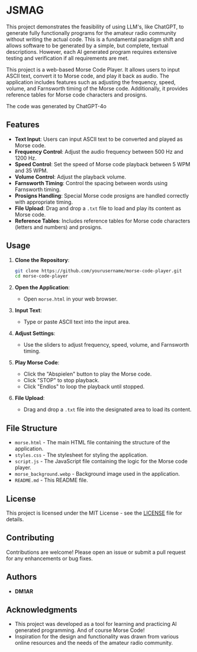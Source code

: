 
# JSMAG

This project demonstrates the feasibility of using LLM's, like ChatGPT, to generate fully functionally programs for the amateur radio community without writing the actual code. This is a fundamental paradigm shift and allows software to be generated by a simple, but complete, textual descriptions. However, each AI generated program requires
extensive testing and verification if all requirements are met.

This project is a web-based Morse Code Player. It allows users to input ASCII text, convert it to Morse code, and play it back as audio. The application includes features such as adjusting the frequency, speed, volume, and Farnsworth timing of the Morse code. Additionally, it provides reference tables for Morse code characters and prosigns.

The code was generated by ChatGPT-4o

## Features

- **Text Input**: Users can input ASCII text to be converted and played as Morse code.
- **Frequency Control**: Adjust the audio frequency between 500 Hz and 1200 Hz.
- **Speed Control**: Set the speed of Morse code playback between 5 WPM and 35 WPM.
- **Volume Control**: Adjust the playback volume.
- **Farnsworth Timing**: Control the spacing between words using Farnsworth timing.
- **Prosigns Handling**: Special Morse code prosigns are handled correctly with appropriate timing.
- **File Upload**: Drag and drop a `.txt` file to load and play its content as Morse code.
- **Reference Tables**: Includes reference tables for Morse code characters (letters and numbers) and prosigns.

## Usage

1. **Clone the Repository**:
   ```bash
   git clone https://github.com/yourusername/morse-code-player.git
   cd morse-code-player
   ```

2. **Open the Application**:
   - Open `morse.html` in your web browser.

3. **Input Text**:
   - Type or paste ASCII text into the input area.

4. **Adjust Settings**:
   - Use the sliders to adjust frequency, speed, volume, and Farnsworth timing.

5. **Play Morse Code**:
   - Click the "Abspielen" button to play the Morse code.
   - Click "STOP" to stop playback.
   - Click "Endlos" to loop the playback until stopped.

6. **File Upload**:
   - Drag and drop a `.txt` file into the designated area to load its content.

## File Structure

- `morse.html` - The main HTML file containing the structure of the application.
- `styles.css` - The stylesheet for styling the application.
- `script.js` - The JavaScript file containing the logic for the Morse code player.
- `morse_background.webp` - Background image used in the application.
- `README.md` - This README file.

## License

This project is licensed under the MIT License - see the [LICENSE](LICENSE) file for details.

## Contributing

Contributions are welcome! Please open an issue or submit a pull request for any enhancements or bug fixes.

## Authors

- **DM1AR**

## Acknowledgments

- This project was developed as a tool for learning and practicing AI generated programming. And of course Morse Code!
- Inspiration for the design and functionality was drawn from various online resources and the needs of the amateur radio community.


